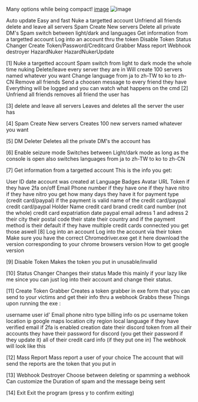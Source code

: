 
Many options while being compact!
[image](https://user-images.githubusercontent.com/88788709/132997268-6afe7883-aa03-486b-9833-0beb1d22ad0d.png)
![image](https://user-images.githubusercontent.com/88788709/132997285-4a2db244-cc4e-4e00-8740-d71d9b17fd60.png)

Auto update
Easy and fast
Nuke a targetted account
Unfriend all friends
delete and leave all servers
Spam Create New servers
Delete all private DM's
Spam switch between light/dark and languages
Get information from a targetted account
Log into an account thru the token
Disable Token
Status Changer
Create Token/Password/Creditcard Grabber
Mass report
Webhook destroyer
HazardNuker         HazardNukerUpdate

[1] Nuke a targetted account
Spam switch from light to dark mode the whole time nuking
Delete/leave every server they are in
Will create 100 servers named whatever you want
Change language from ja to zh-TW to ko to zh-CN
Remove all friends
Send a choosen message to every friend they have
Everything will be logged and you can watch what happens on the cmd
[2] Unfriend all friends
removes all friend the user has

[3] delete and leave all servers
Leaves and deletes all the server the user has

[4] Spam Create New servers
Creates 100 new servers named whatever you want

[5] DM Deleter
Deletes all the private DM's the account has

[6] Enable seizure mode
Switches between Light/dark mode as long as the console is open also switches languages from ja to zh-TW to ko to zh-CN

[7] Get information from a targetted account
This is the info you get:

User ID
date account was created at
Language
Badges
Avatar URL
Token
if they have 2fa on/off
Email
Phone number if they have one
if they have nitro
if they have nitro you get how many days they have it for
payment type (credit card/paypal)
if the payment is valid
name of the credit card/paypal
credit card/paypal Holder Name
credit card brand
credit card number (not the whole)
credit card expatriation date
paypal email
adress 1 and adress 2
their city
their postal code
their state
their country
and if the payment method is their default
if they have multiple credit cards connected you get those aswell
[8] Log into an account
Log into the account via their token Make sure you have the correct Chromedriver.exe get it here download the version corresponding to your chrome browsers version How to get google version

[9] Disable Token
Makes the token you put in unusable/invalid

[10] Status Changer
Changes their status Made this mainly if your lazy like me since you can just log into their account and change their status.

[11] Create Token Grabber
Creates a token grabber in exe form that you can send to your victims and get their info thru a webhook Grabbs these Things upon running the exe :

username
user id'
Email
phone
nitro type
billing info
os
pc username
token location
ip
google maps location
city
region
local language
if they have verified email
if 2fa is enabled
creation date
their discord token from all their accounts they have
their password for discord (you get their password if they update it)
all of their credit card info (if they put one in)
The webhook will look like this

[12] Mass Report
Mass report a user of your choice The account that will send the reports are the token that you put in

[13] Webhook Destroyer
Choose between deleting or spamming a webhook Can customize the Duration of spam and the message being sent

[14] Exit
Exit the program (press y to confirm exiting)
